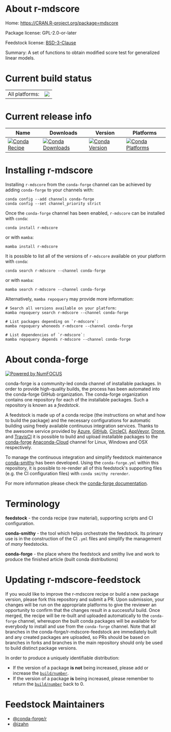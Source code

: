 About r-mdscore
===============

Home: https://CRAN.R-project.org/package=mdscore

Package license: GPL-2.0-or-later

Feedstock license: [BSD-3-Clause](https://github.com/conda-forge/r-mdscore-feedstock/blob/main/LICENSE.txt)

Summary: A set of functions to obtain modified score test for generalized linear models.

Current build status
====================


<table><tr><td>All platforms:</td>
    <td>
      <a href="https://dev.azure.com/conda-forge/feedstock-builds/_build/latest?definitionId=13365&branchName=main">
        <img src="https://dev.azure.com/conda-forge/feedstock-builds/_apis/build/status/r-mdscore-feedstock?branchName=main">
      </a>
    </td>
  </tr>
</table>

Current release info
====================

| Name | Downloads | Version | Platforms |
| --- | --- | --- | --- |
| [![Conda Recipe](https://img.shields.io/badge/recipe-r--mdscore-green.svg)](https://anaconda.org/conda-forge/r-mdscore) | [![Conda Downloads](https://img.shields.io/conda/dn/conda-forge/r-mdscore.svg)](https://anaconda.org/conda-forge/r-mdscore) | [![Conda Version](https://img.shields.io/conda/vn/conda-forge/r-mdscore.svg)](https://anaconda.org/conda-forge/r-mdscore) | [![Conda Platforms](https://img.shields.io/conda/pn/conda-forge/r-mdscore.svg)](https://anaconda.org/conda-forge/r-mdscore) |

Installing r-mdscore
====================

Installing `r-mdscore` from the `conda-forge` channel can be achieved by adding `conda-forge` to your channels with:

```
conda config --add channels conda-forge
conda config --set channel_priority strict
```

Once the `conda-forge` channel has been enabled, `r-mdscore` can be installed with `conda`:

```
conda install r-mdscore
```

or with `mamba`:

```
mamba install r-mdscore
```

It is possible to list all of the versions of `r-mdscore` available on your platform with `conda`:

```
conda search r-mdscore --channel conda-forge
```

or with `mamba`:

```
mamba search r-mdscore --channel conda-forge
```

Alternatively, `mamba repoquery` may provide more information:

```
# Search all versions available on your platform:
mamba repoquery search r-mdscore --channel conda-forge

# List packages depending on `r-mdscore`:
mamba repoquery whoneeds r-mdscore --channel conda-forge

# List dependencies of `r-mdscore`:
mamba repoquery depends r-mdscore --channel conda-forge
```


About conda-forge
=================

[![Powered by
NumFOCUS](https://img.shields.io/badge/powered%20by-NumFOCUS-orange.svg?style=flat&colorA=E1523D&colorB=007D8A)](https://numfocus.org)

conda-forge is a community-led conda channel of installable packages.
In order to provide high-quality builds, the process has been automated into the
conda-forge GitHub organization. The conda-forge organization contains one repository
for each of the installable packages. Such a repository is known as a *feedstock*.

A feedstock is made up of a conda recipe (the instructions on what and how to build
the package) and the necessary configurations for automatic building using freely
available continuous integration services. Thanks to the awesome service provided by
[Azure](https://azure.microsoft.com/en-us/services/devops/), [GitHub](https://github.com/),
[CircleCI](https://circleci.com/), [AppVeyor](https://www.appveyor.com/),
[Drone](https://cloud.drone.io/welcome), and [TravisCI](https://travis-ci.com/)
it is possible to build and upload installable packages to the
[conda-forge](https://anaconda.org/conda-forge) [Anaconda-Cloud](https://anaconda.org/)
channel for Linux, Windows and OSX respectively.

To manage the continuous integration and simplify feedstock maintenance
[conda-smithy](https://github.com/conda-forge/conda-smithy) has been developed.
Using the ``conda-forge.yml`` within this repository, it is possible to re-render all of
this feedstock's supporting files (e.g. the CI configuration files) with ``conda smithy rerender``.

For more information please check the [conda-forge documentation](https://conda-forge.org/docs/).

Terminology
===========

**feedstock** - the conda recipe (raw material), supporting scripts and CI configuration.

**conda-smithy** - the tool which helps orchestrate the feedstock.
                   Its primary use is in the construction of the CI ``.yml`` files
                   and simplify the management of *many* feedstocks.

**conda-forge** - the place where the feedstock and smithy live and work to
                  produce the finished article (built conda distributions)


Updating r-mdscore-feedstock
============================

If you would like to improve the r-mdscore recipe or build a new
package version, please fork this repository and submit a PR. Upon submission,
your changes will be run on the appropriate platforms to give the reviewer an
opportunity to confirm that the changes result in a successful build. Once
merged, the recipe will be re-built and uploaded automatically to the
`conda-forge` channel, whereupon the built conda packages will be available for
everybody to install and use from the `conda-forge` channel.
Note that all branches in the conda-forge/r-mdscore-feedstock are
immediately built and any created packages are uploaded, so PRs should be based
on branches in forks and branches in the main repository should only be used to
build distinct package versions.

In order to produce a uniquely identifiable distribution:
 * If the version of a package **is not** being increased, please add or increase
   the [``build/number``](https://docs.conda.io/projects/conda-build/en/latest/resources/define-metadata.html#build-number-and-string).
 * If the version of a package **is** being increased, please remember to return
   the [``build/number``](https://docs.conda.io/projects/conda-build/en/latest/resources/define-metadata.html#build-number-and-string)
   back to 0.

Feedstock Maintainers
=====================

* [@conda-forge/r](https://github.com/conda-forge/r/)
* [@izahn](https://github.com/izahn/)

